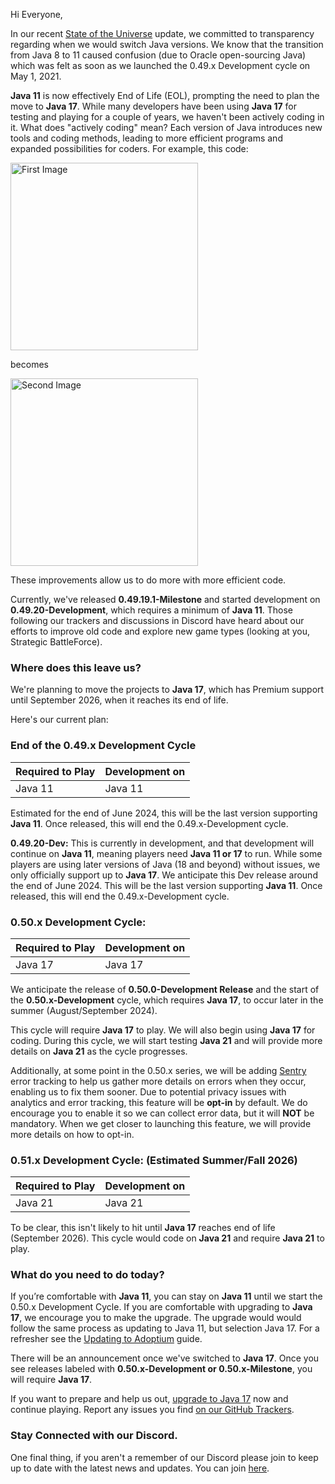 Hi Everyone,

In our recent [State of the Universe](https://megamek.org/2024/01/19/State-of-the-Universe!.html) update, we committed to transparency regarding when we would switch Java versions. We know that the transition from Java 8 to 11 caused confusion (due to Oracle open-sourcing Java) which was felt as soon as we launched the 0.49.x Development cycle on May 1, 2021.

**Java 11** is now effectively End of Life (EOL), prompting the need to plan the move to **Java 17**. While many developers have been using **Java 17** for testing and playing for a couple of years, we haven't been actively coding in it. What does "actively coding" mean? Each version of Java introduces new tools and coding methods, leading to more efficient programs and expanded possibilities for coders. For example, this code:

<img src="https://i.imgur.com/35NSq8Y.png" alt="First Image" width="300"/>

becomes

<img src="https://i.imgur.com/fHwt26x.png" alt="Second Image" width="300"/>

These improvements allow us to do more with more efficient code.

Currently, we've released **0.49.19.1-Milestone** and started development on **0.49.20-Development**, which requires a minimum of **Java 11**. Those following our trackers and discussions in Discord have heard about our efforts to improve old code and explore new game types (looking at you, Strategic BattleForce).

### **Where does this leave us?**

We're planning to move the projects to **Java 17**, which has Premium support until September 2026, when it reaches its end of life.

Here's our current plan:

### **End of the 0.49.x Development Cycle**

| Required to Play | Development on |
|------------------|----------------|
| Java 11          | Java 11        |

Estimated for the end of June 2024, this will be the last version supporting **Java 11**. Once released, this will end the 0.49.x-Development cycle.

**0.49.20-Dev:** This is currently in development, and that development will continue on **Java 11**, meaning players need **Java 11 or 17** to run. While some players are using later versions of Java (18 and beyond) without issues, we only officially support up to **Java 17**. We anticipate this Dev release around the end of June 2024. This will be the last version supporting **Java 11**. Once released, this will end the 0.49.x-Development cycle.

### **0.50.x Development Cycle:**

| Required to Play | Development on |
|------------------|----------------|
| Java 17          | Java 17        |

We anticipate the release of **0.50.0-Development Release** and the start of the **0.50.x-Development** cycle, which requires **Java 17**, to occur later in the summer (August/September 2024).

This cycle will require **Java 17** to play. We will also begin using **Java 17** for coding. During this cycle, we will start testing **Java 21** and will provide more details on **Java 21** as the cycle progresses.

Additionally, at some point in the 0.50.x series, we will be adding [Sentry](https://sentry.io/welcome/) error tracking to help us gather more details on errors when they occur, enabling us to fix them sooner. Due to potential privacy issues with analytics and error tracking, this feature will be **opt-in** by default. We do encourage you to enable it so we can collect error data, but it will **NOT** be mandatory. When we get closer to launching this feature, we will provide more details on how to opt-in.


### **0.51.x Development Cycle: (Estimated Summer/Fall 2026)**

| Required to Play | Development on |
|------------------|----------------|
| Java 21          | Java 21        |

To be clear, this isn't likely to hit until **Java 17** reaches end of life (September 2026). This cycle would code on **Java 21** and require **Java 21** to play.

### **What do you need to do today?**

If you’re comfortable with **Java 11**, you can stay on **Java 11** until we start the 0.50.x Development Cycle. If you are comfortable with upgrading to **Java 17**, we encourage you to make the upgrade. The upgrade would would follow the same process as updating to Java 11, but selection Java 17. For a refresher see the [Updating to Adoptium](https://github.com/MegaMek/megamek/wiki/Updating-to-Adoptium) guide.

There will be an announcement once we've switched to **Java 17**. Once you see releases labeled with **0.50.x-Development or 0.50.x-Milestone**, you will require **Java 17**.

If you want to prepare and help us out, [upgrade to Java 17](https://github.com/MegaMek/megamek/wiki/Updating-to-Adoptium) now and continue playing. Report any issues you find [on our GitHub Trackers](https://github.com/MegaMek/megamek/wiki/Creating-an-Issue-%28Bug-Report%2C-Request-for-Enhancement%2C-Errata%29).

### Stay Connected with our Discord.
One final thing, if you aren't a remember of our Discord please join to keep up to date with the latest news and updates. You can join [here](https://discord.gg/megamek).